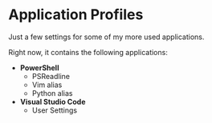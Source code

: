 # Application Profiles
Just a few settings for some of my more used applications.

Right now, it contains the following applications:

* __PowerShell__
	* PSReadline
	* Vim alias
	* Python alias
* __Visual Studio Code__
	* User Settings
